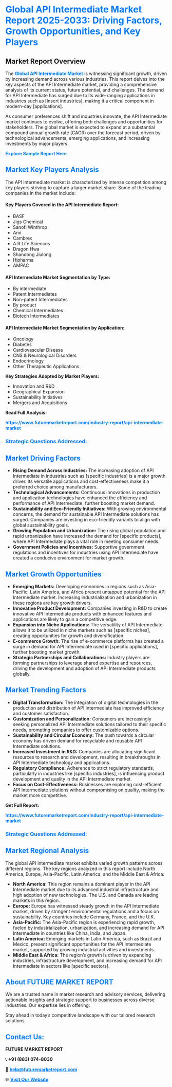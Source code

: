<h1 style="color: #007BFF;">Global API Intermediate Market Report 2025-2033: Driving Factors, Growth Opportunities, and Key Players</h1>

<section id="overview">
<h2>Market Report Overview</h2>
<p>The <a href="https://www.futuremarketreport.com/industry-report/api-intermediate-market" style="color: #007BFF; text-decoration: none;"><strong>Global API Intermediate Market</strong></a> is witnessing significant growth, driven by increasing demand across various industries. This report delves into the key aspects of the API Intermediate market, providing a comprehensive analysis of its current status, future potential, and challenges. The demand for API Intermediate has surged due to its wide-ranging applications in industries such as [insert industries], making it a critical component in modern-day [applications].</p>
<p>As consumer preferences shift and industries innovate, the API Intermediate market continues to evolve, offering both challenges and opportunities for stakeholders. The global market is expected to expand at a substantial compound annual growth rate (CAGR) over the forecast period, driven by technological advancements, emerging applications, and increasing investments by major players.</p>
</section>

<section id="overview">
<p><a href="https://www.futuremarketreport.com/request-sample/reportId=103381" style="color: #007BFF; text-decoration: none;"><strong>Explore Sample Report Here</strong></a></p>
</section>

<section id="key-players">
<h2 style="color: #007BFF;">Market Key Players Analysis</h2>
<p>The API Intermediate market is characterized by intense competition among key players striving to capture a larger market share. Some of the leading companies in the market include:</p>
<h4>Key Players Covered in the API Intermediate Report:</h4>
<ul><li>BASF</li><li>Jigs Chemical</li><li>Sanofi Winthrop</li><li>Ami</li><li>Cambrex</li><li>A.R.Life Sciences</li><li>Dragon Hwa</li><li>Shandong Jiulong</li><li>Hipharma</li><li>AMPAC</li></ul>
<h4>API Intermediate Market Segmentation by Type:</h4>
<ul><li>By intermediate</li><li>Patent Intermediates</li><li>Non-patent Intermediates</li><li>By product</li><li>Chemical Intermediates</li><li>Biotech Intermediates</li></ul>

<h4>API Intermediate Market Segmentation by Application:</h4>
<ul><li>Oncology</li><li>Diabetes</li><li>Cardiovascular Disease</li><li>CNS &amp; Neurological Disorders</li><li>Endocrinology</li><li>Other Therapeutic Applications</li></ul>
<p><strong>Key Strategies Adopted by Market Players:</strong></p>
<ul>
<li>Innovation and R&D</li>
<li>Geographical Expansion</li>
<li>Sustainability Initiatives</li>
<li>Mergers and Acquisitions</li>
</ul>
</section>

<section>
<p><strong>Read Full Analysis: </strong></p><a href="https://www.futuremarketreport.com/industry-report/api-intermediate-market" style="color: #007BFF; text-decoration: none;"><strong>https://www.futuremarketreport.com/industry-report/api-intermediate-market</strong></a>
<h3 style="color: #007BFF;">Strategic Questions Addressed:</h3>
</section>

<section id="driving-factors">
<h2 style="color: #007BFF;">Market Driving Factors</h2>
<ul>
<li><strong>Rising Demand Across Industries:</strong> The increasing adoption of API Intermediate in industries such as [specific industries] is a major growth driver. Its versatile applications and cost-effectiveness make it a preferred choice among manufacturers.</li>
<li><strong>Technological Advancements:</strong> Continuous innovations in production and application technologies have enhanced the efficiency and performance of API Intermediate, further boosting market demand.</li>
<li><strong>Sustainability and Eco-Friendly Initiatives:</strong> With growing environmental concerns, the demand for sustainable API Intermediate solutions has surged. Companies are investing in eco-friendly variants to align with global sustainability goals.</li>
<li><strong>Growing Population and Urbanization:</strong> The rising global population and rapid urbanization have increased the demand for [specific products], where API Intermediate plays a vital role in meeting consumer needs.</li>
<li><strong>Government Policies and Incentives:</strong> Supportive government regulations and incentives for industries using API Intermediate have created a conducive environment for market growth.</li>
</ul>
</section>

<section id="growth-opportunities">
<h2 style="color: #007BFF;">Market Growth Opportunities</h2>
<ul>
<li><strong>Emerging Markets:</strong> Developing economies in regions such as Asia-Pacific, Latin America, and Africa present untapped potential for the API Intermediate market. Increasing industrialization and urbanization in these regions are key growth drivers.</li>
<li><strong>Innovative Product Development:</strong> Companies investing in R&D to create innovative API Intermediate products with enhanced features and applications are likely to gain a competitive edge.</li>
<li><strong>Expansion into Niche Applications:</strong> The versatility of API Intermediate allows it to be utilized in niche markets such as [specific niches], creating opportunities for growth and diversification.</li>
<li><strong>E-commerce Growth:</strong> The rise of e-commerce platforms has created a surge in demand for API Intermediate used in [specific applications], further boosting market growth.</li>
<li><strong>Strategic Partnerships and Collaborations:</strong> Industry players are forming partnerships to leverage shared expertise and resources, driving the development and adoption of API Intermediate products globally.</li>
</ul>
</section>

<section id="trending-factors">
<h2 style="color: #007BFF;">Market Trending Factors</h2>
<ul>
<li><strong>Digital Transformation:</strong> The integration of digital technologies in the production and distribution of API Intermediate has improved efficiency and customer satisfaction.</li>
<li><strong>Customization and Personalization:</strong> Consumers are increasingly seeking personalized API Intermediate solutions tailored to their specific needs, prompting companies to offer customizable options.</li>
<li><strong>Sustainability and Circular Economy:</strong> The push towards a circular economy has driven demand for recyclable and reusable API Intermediate solutions.</li>
<li><strong>Increased Investment in R&D:</strong> Companies are allocating significant resources to research and development, resulting in breakthroughs in API Intermediate technology and applications.</li>
<li><strong>Regulatory Compliance:</strong> Adherence to strict regulatory standards, particularly in industries like [specific industries], is influencing product development and quality in the API Intermediate market.</li>
<li><strong>Focus on Cost-Effectiveness:</strong> Businesses are exploring cost-efficient API Intermediate solutions without compromising on quality, making the market more competitive.</li>
</ul>
</section>

<section>
<p><strong>Get Full Report: </strong></p><a href="https://www.futuremarketreport.com/industry-report/api-intermediate-market" style="color: #007BFF; text-decoration: none;"><strong>https://www.futuremarketreport.com/industry-report/api-intermediate-market</strong></a>
<h3 style="color: #007BFF;">Strategic Questions Addressed:</h3>
</section>


<section id="regional-analysis">
<h2 style="color: #007BFF;">Market Regional Analysis</h2>
<p>The global API Intermediate market exhibits varied growth patterns across different regions. The key regions analyzed in this report include North America, Europe, Asia-Pacific, Latin America, and the Middle East & Africa:</p>
<ul>
<li><strong>North America:</strong> This region remains a dominant player in the API Intermediate market due to its advanced industrial infrastructure and high adoption of new technologies. The U.S. and Canada are leading markets in this region.</li>
<li><strong>Europe:</strong> Europe has witnessed steady growth in the API Intermediate market, driven by stringent environmental regulations and a focus on sustainability. Key countries include Germany, France, and the U.K.</li>
<li><strong>Asia-Pacific:</strong> The Asia-Pacific region is experiencing rapid growth, fueled by industrialization, urbanization, and increasing demand for API Intermediate in countries like China, India, and Japan.</li>
<li><strong>Latin America:</strong> Emerging markets in Latin America, such as Brazil and Mexico, present significant opportunities for the API Intermediate market, supported by growing industrial activities and investments.</li>
<li><strong>Middle East & Africa:</strong> The region’s growth is driven by expanding industries, infrastructure development, and increasing demand for API Intermediate in sectors like [specific sectors].</li>
</ul>
</section>

<footer>
<h2 style="color: #007BFF;">About FUTURE MARKET REPORT</h2>
<p>We are a trusted name in market research and advisory services, delivering actionable insights and strategic support to businesses across diverse industries. Our expertise lies in offering:</p>

<p>Stay ahead in today’s competitive landscape with our tailored research solutions.</p>

<h2 style="color: #007BFF;">Contact Us:</h2>
<p><strong>FUTURE MARKET REPORT</strong></p>
<p>📞 <strong>+91 (883) 074-8030</strong></p>
<p>📧 <strong><a href="mailto:help@futuremarketreport.com" style="color: #007BFF;">help@futuremarketreport.com</a></strong></p>
<p>🌐 <strong><a href="https://www.futuremarketreport.com/" style="color: #007BFF;">Visit Our Website</a></strong></p>
</footer>